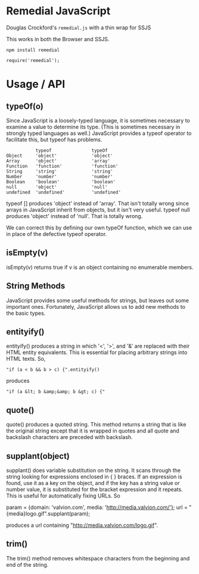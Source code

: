 Remedial JavaScript
====

Douglas Crockford's `remedial.js` with a thin wrap for SSJS

This works in both the Browser and SSJS.

    npm install remedial

    require('remedial');


Usage / API
====

typeOf(o)
----

Since JavaScript is a loosely-typed language, it is sometimes necessary to examine a value to determine its type. (This is sometimes necessary in strongly typed languages as well.) JavaScript provides a typeof  operator to facilitate this, but typeof has problems. 

               typeof               typeOf
    Object     'object'             'object'
    Array      'object'             'array'
    Function   'function'           'function'
    String     'string'             'string'
    Number     'number'             'number'
    Boolean    'boolean'            'boolean'
    null       'object'             'null'
    undefined  'undefined'          'undefined'

typeof [] produces 'object' instead of 'array'. That isn't totally wrong since arrays in JavaScript inherit from objects, but it isn't very useful. typeof null produces 'object'  instead of 'null'. That is totally wrong.

We can correct this by defining our own typeOf function, which we can use in place of the defective typeof operator. 

isEmpty(v)
----

isEmpty(v) returns true if v is an object containing no enumerable members.

**String Methods**
----

JavaScript provides some useful methods for strings, but leaves out some important ones. Fortunately, JavaScript allows us to add new methods to the basic types.

entityify()
----

entityify() produces a string in which '<', '>', and '&' are replaced with their HTML entity equivalents. This is essential for placing arbitrary strings into HTML texts. So,

    "if (a < b && b > c) {".entityify()

produces

    "if (a &lt; b &amp;&amp; b &gt; c) {"

quote()
----

quote() produces a quoted string. This method returns a string that is like the original string except that it is wrapped in quotes and all quote and backslash characters are preceded with backslash.

supplant(object)
----

supplant() does variable substitution on the string. It scans through the string looking for expressions enclosed in { } braces. If an expression is found, use it as a key on the object, and if the key has a string value or number value, it is substituted for the bracket expression and it repeats. This is useful for automatically fixing URLs. So

param = {domain: 'valvion.com', media: 'http://media.valvion.com/'};
url = "{media}logo.gif".supplant(param);

produces a url containing "http://media.valvion.com/logo.gif".

trim()
----

The trim() method removes whitespace characters from the beginning and end of the string.
